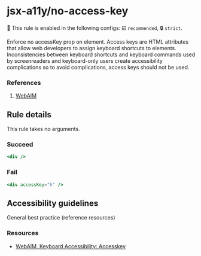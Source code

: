 # jsx-a11y/no-access-key

💼 This rule is enabled in the following configs: ☑️ `recommended`, 🔒 `strict`.

<!-- end auto-generated rule header -->

Enforce no accessKey prop on element. Access keys are HTML attributes that allow web developers to assign keyboard shortcuts to elements. Inconsistencies between keyboard shortcuts and keyboard commands used by screenreaders and keyboard-only users create accessibility complications so to avoid complications, access keys should not be used.

### References
1. [WebAIM](https://webaim.org/techniques/keyboard/accesskey#spec)

## Rule details

This rule takes no arguments.

### Succeed
```jsx
<div />
```

### Fail
```jsx
<div accessKey="h" />
```

## Accessibility guidelines
General best practice (reference resources)

### Resources
- [WebAIM, Keyboard Accessibility: Accesskey](https://webaim.org/techniques/keyboard/accesskey#spec)
